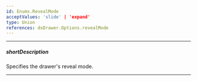 ```yaml
---
id: Enums.RevealMode
acceptValues: 'slide' | 'expand'
type: Union
references: dxDrawer.Options.revealMode
---
```

---
##### shortDescription
Specifies the drawer's reveal mode.

---
